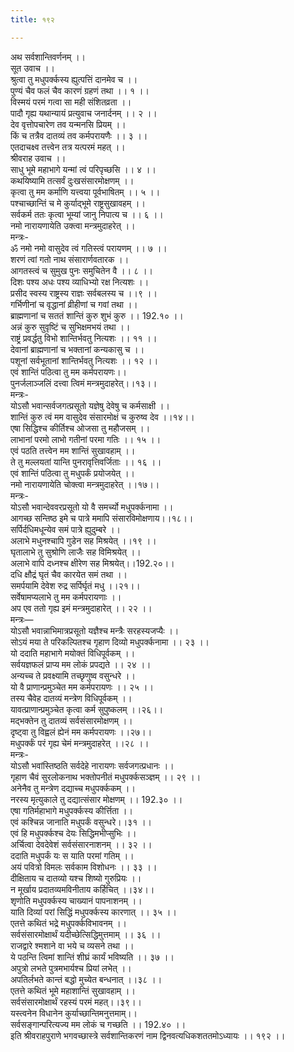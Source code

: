 ```yaml
---
title: १९२

---
```

अथ सर्वशान्तिवर्णनम् ।।  
सूत उवाच ।।  
श्रुत्वा तु मधुपर्क्कस्य ह्युत्पत्तिं दानमेव च ।।  
पुण्यं चैव फलं चैव कारणं ग्रहणं तथा ।। १ ।।  
विस्मयं परमं गत्वा सा मही संशितव्रता ।।  
पादौ गृह्य यथान्यायं प्रत्युवाच जनार्दनम् ।। २ ।।  
देव वृत्तोपचारेण तव यन्मनसि प्रियम् ।।  
किं च तत्रैव दातव्यं तव कर्मपरायणैः ।। ३ ।।  
एतदाचक्ष्व तत्त्वेन तत्र यत्परमं महत् ।।  
श्रीवराह उवाच ।।  
साधु भूमे महाभागे यन्मां त्वं परिपृच्छसि ।। ४ ।।  
कथयिष्यामि तत्सर्वं दुःखसंसारमोक्षणम् ।।  
कृत्वा तु मम कर्माणि यत्त्वया पूर्वभाषितम् ।। ५ ।।  
पश्चाच्छान्तिं च मे कुर्याद्भूमे राष्ट्रसुखावहम् ।।  
सर्वकर्म ततः कृत्वा भूम्यां जानु निपात्य च ।। ६ ।।  
नमो नारायणायेति उक्त्वा मन्त्रमुदाहरेत् ।।  
मन्त्रः-  
ॐ नमो नमो वासुदेव त्वं गतिस्त्वं परायणम् ।। ७ ।।  
शरणं त्वां गतो नाथ संसारार्णवतारक ।।  
आगतस्त्वं च सुमुख पुनः समुचितेन वै ।। ८ ।।  
दिशः पश्य अधः पश्य व्याधिभ्यो रक्ष नित्यशः ।।  
प्रसीद स्वस्य राष्ट्रस्य राज्ञः सर्वबलस्य च ।।९ ।।  
गर्भिणीनां च वृद्धानां व्रीहीणां च गवां तथा ।।  
ब्राह्मणानां च सततं शान्तिं कुरु शुभं कुरु ।। 192.१० ।।  
अन्नं कुरु सुवृष्टिं च सुभिक्षमभयं तथा ।।  
राष्ट्रं प्रवर्द्धतु विभो शान्तिर्भवतु नित्यशः ।। ११ ।।  
देवानां ब्राह्मणानां च भक्तानां कन्यकासु च ।।  
पशूनां सर्वभूतानां शान्तिर्भवतु नित्यशः ।। १२ ।।  
एवं शान्तिं पठित्वा तु मम कर्मपरायणः।।  
पुनर्जलाञ्जलिं दत्त्वा त्विमं मन्त्रमुदाहरेत्।।१३।।  
मन्त्रः-  
योऽसौ भवान्सर्वजगत्प्रसूतो यज्ञेषु देवेषु च कर्मसाक्षी ।।  
शान्तिं कुरु त्वं मम वासुदेव संसारमोक्षं च कुरुष्व देव ।।१४।।  
एषा सिद्धिश्च कीर्तिश्च ओजसा तु महौजसम् ।।  
लाभानां परमो लाभो गतीनां परमा गतिः ।। १५ ।।  
एवं पठति तत्त्वेन मम शान्तिं सुखावहाम् ।।  
ते तु मल्लयतां यान्ति पुनरावृत्तिवर्जिताः ।। १६ ।।  
एवं शान्तिं पठित्वा तु मधुपर्कं प्रयोजयेत् ।।  
नमो नारायणायेति चोक्त्वा मन्त्रमुदाहरेत् ।।१७।।  
मन्त्रः-  
योऽसौ भवान्देववरप्रसूतो यो वै समर्च्यो मधुपर्क्कनामा ।।  
आगच्छ सन्तिष्ठ इमे च पात्रे ममापि संसारविमोक्षणाय।।१८।।  
सर्पिर्दधिमधून्येव समं पात्रे ह्युदुम्बरे ।।  
अलाभे मधुनश्चापि गुडेन सह मिश्रयेत् ।।१९ ।।  
घृतालाभे तु सुश्रोणि लाजैः सह विमिश्रयेत् ।।  
अलाभे वापि दध्नश्च क्षीरेण सह मिश्रयेत्।।192.२०।।  
दधि क्षौद्रं घृतं चैव कारयेत समं तथा ।।  
समर्पयामि देवेश रुद्र सर्पिर्घृतं मधु ।।२१।।  
सर्वेषामप्यलाभे तु मम कर्मपरायणाः ।।  
अप एव ततो गृह्य इमं मन्त्रमुदाहारेत् ।। २२ ।।  
मन्त्रः—  
योऽसौ भवान्नाभिमात्रप्रसूतो यज्ञैश्च मन्त्रैः सरहस्यजप्यैः ।।  
सोऽयं मया ते परिकल्पितश्च गृहाण दिव्यो मधुपर्क्कनामा ।। २३ ।।  
यो ददाति महाभागे मयोक्तं विधिपूर्वकम् ।।  
सर्वयज्ञफलं प्राप्य मम लोकं प्रपद्यते ।। २४ ।।  
अन्यच्च ते प्रवक्ष्यामि तच्छृणुष्व वसुन्धरे ।।  
यो वै प्राणान्प्रमुञ्चेत मम कर्मपरायणः ।। २५ ।।  
तस्य चैवेह दातव्यं मन्त्रेण विधिपूर्वकम् ।।  
यावत्प्राणान्प्रमुञ्चेत कृत्वा कर्म सुपुष्कलम् ।।२६।।  
मद्भक्तेन तु दातव्यं सर्वसंसारमोक्षणम् ।।  
दृष्ट्वा तु विह्वलं ह्येनं मम कर्मपरायणः ।।२७।।  
मधुपर्क्कं परं गृह्य चेमं मन्त्रमुदाहरेत् ।।२८ ।।  
मन्त्रः-  
योऽसौ भवांस्तिष्ठति सर्वदेहे नारायणः सर्वजगत्प्रधानः ।।  
गृहाण चैवं सुरलोकनाथ भक्तोपनीतं मधुपर्क्कसञ्ज्ञम् ।। २९ ।।  
अनेनैव तु मन्त्रेण दद्याच्च मधुपर्क्ककम् ।।  
नरस्य मृत्युकाले तु दद्यात्संसार मोक्षणम् ।। 192.३० ।।  
एषा गतिर्महाभागे मधुपर्क्कस्य कीर्त्तिता ।।  
एवं कश्चिन्न जानाति मधुपर्कं वसुन्धरे।।३१ ।।  
एवं हि मधुपर्क्कश्च देयः सिद्धिमभीप्सुभिः ।।  
अर्चित्वा देवदेवेशं सर्वसंसारनाशनम् ।। ३२ ।।  
ददाति मधुपर्कं यः स याति परमां गतिम् ।।  
अयं पवित्रो विमलः सर्वकाम विशोधनः ।। ३३ ।।  
दीक्षिताय च दातव्यो यश्च शिष्यो गुरुप्रियः ।।  
न मूर्खाय प्रदातव्यमविनीताय कर्हिचित् ।।३४।।  
शृणोति मधुपर्क्कस्य चाख्यानं पापनाशनम् ।।  
याति दिव्यां परां सिद्धिं मधुपर्क्कस्य कारणात् ।। ३५ ।।  
एतत्ते कथितं भद्रे मधुपर्क्कविभावनम् ।।  
सर्वसंसारमोक्षार्थं यदीच्छेत्सिद्धिमुत्तमाम् ।। ३६ ।।  
राजद्वारे श्मशाने वा भये च व्यसने तथा ।।  
ये पठन्ति त्विमां शान्तिं शीघ्रं कार्यं भविष्यति ।। ३७ ।।  
अपुत्रो लभते पुत्रमभार्यश्च प्रियां लभेत् ।।  
अपतिर्लभते कान्तं बद्धो मुच्येत बन्धनात् ।।३८ ।।  
एतत्ते कथितं भूमे महाशान्तिं सुखावहाम् ।।  
सर्वसंसारमोक्षार्थं रहस्यं परमं महत्।।३९।।  
यस्त्वनेन विधानेन कुर्याच्छान्तिमनुत्तमाम्।।  
सर्वसङ्गान्परित्यज्य मम लोकं च गच्छति ।। 192.४० ।।  
इति श्रीवराहपुराणे भगवच्छास्त्रे सर्वशान्तिकरणं नाम द्विनवत्यधिकशततमोऽध्यायः ।। १९२ ।।